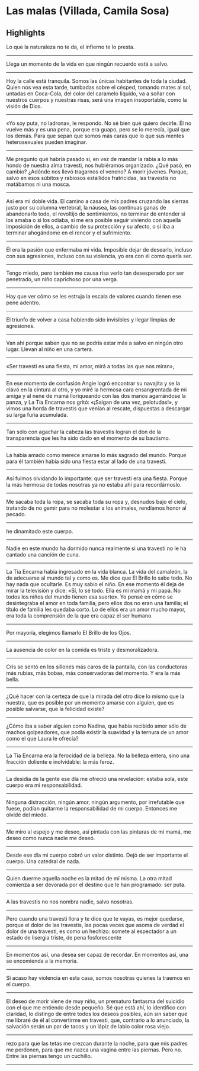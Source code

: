 # **Las malas (Villada, Camila Sosa)** 
## Highlights 

 Lo que la naturaleza no te da, el infierno te lo presta.


---


 Llega un momento de la vida en que ningún recuerdo está a salvo.


---


 Hoy la calle está tranquila. Somos las únicas habitantes de toda la ciudad. Quien nos vea esta tarde, tumbadas sobre el césped, tomando mates al sol, untadas en Coca-Cola, del color del caramelo líquido, va a soñar con nuestros cuerpos y nuestras risas, será una imagen insoportable, como la visión de Dios.


---


 «Yo soy puta, no ladrona», le respondo. No sé bien qué quiero decirle. Él no vuelve más y es una pena, porque era guapo, pero se lo merecía, igual que los demás. Para que sepan que somos más caras que lo que sus mentes heterosexuales pueden imaginar.


---


 Me pregunto qué habría pasado si, en vez de mandar la rabia a lo más hondo de nuestra alma travesti, nos hubiéramos organizado. ¿Qué pasó, en cambio? ¿Adónde nos llevó tragarnos el veneno? A morir jóvenes. Porque, salvo en esos súbitos y rabiosos estallidos fratricidas, las travestis no matábamos ni una mosca.


---


 Así era mi doble vida. El camino a casa de mis padres cruzando las sierras justo por su columna vertebral, la náusea, las continuas ganas de abandonarlo todo, el revoltijo de sentimientos, no terminar de entender si los amaba o si los odiaba, si me era posible seguir viviendo con aquella imposición de ellos, a cambio de su protección y su afecto, o si iba a terminar ahogándome en el rencor y el sufrimiento.


---


 Él era la pasión que enfermaba mi vida. Imposible dejar de desearlo, incluso con sus agresiones, incluso con su violencia, yo era con él como quería ser.


---


 Tengo miedo, pero también me causa risa verlo tan desesperado por ser penetrado, un niño caprichoso por una verga.


---


 Hay que ver cómo se les estruja la escala de valores cuando tienen ese pene adentro.


---


 El triunfo de volver a casa habiendo sido invisibles y llegar limpias de agresiones.


---


 Van ahí porque saben que no se podría estar más a salvo en ningún otro lugar. Llevan al niño en una cartera.


---


 «Ser travesti es una fiesta, mi amor, mirá a todas las que nos miran»,


---


 En ese momento de confusión Angie logró encontrar su navajita y se la clavó en la cintura al otro, y yo miré la hermosa cara ensangrentada de mi amiga y al nene de mamá lloriqueando con las dos manos agarrándose la panza, y La Tía Encarna nos gritó: «¡Salgan de una vez, pelotudas!», y vimos una horda de travestis que venían al rescate, dispuestas a descargar su larga furia acumulada.


---


 Tan sólo con agachar la cabeza las travestis logran el don de la transparencia que les ha sido dado en el momento de su bautismo.


---


 La había amado como merece amarse lo más sagrado del mundo. Porque para él también había sido una fiesta estar al lado de una travesti.


---


 Así fuimos olvidando lo importante: que ser travesti era una fiesta. Porque la más hermosa de todas nosotras ya no estaba ahí para recordárnoslo.


---


 Me sacaba toda la ropa, se sacaba toda su ropa y, desnudos bajo el cielo, tratando de no gemir para no molestar a los animales, rendíamos honor al pecado.


---


 he dinamitado este cuerpo.


---


 Nadie en este mundo ha dormido nunca realmente si una travesti no le ha cantado una canción de cuna.


---


 La Tía Encarna había ingresado en la vida blanca. La vida del camaleón, la de adecuarse al mundo tal y como es. Me dice que El Brillo lo sabe todo. No hay nada que ocultarle. Es muy sabio el niño. En ese momento él deja de mirar la televisión y dice: «Sí, lo sé todo. Ella es mi mamá y mi papá. No todos los niños del mundo tienen esa suerte». Yo pensé en cómo se desintegraba el amor en toda familia, pero ellos dos no eran una familia; el título de familia les quedaba corto. Lo de ellos era un amor mucho mayor, era toda la comprensión de la que era capaz el ser humano.


---


 Por mayoría, elegimos llamarlo El Brillo de los Ojos.


---


 La ausencia de color en la comida es triste y desmoralizadora.


---


 Cris se sentó en los sillones más caros de la pantalla, con las conductoras más rubias, más bobas, más conservadoras del momento. Y era la más bella.


---


 ¿Qué hacer con la certeza de que la mirada del otro dice lo mismo que la nuestra, que es posible por un momento amarse con alguien, que es posible salvarse, que la felicidad existe?


---


 ¿Cómo iba a saber alguien como Nadina, que había recibido amor sólo de machos golpeadores, que podía existir la suavidad y la ternura de un amor como el que Laura le ofrecía?


---


 La Tía Encarna era la ferocidad de la belleza. No la belleza entera, sino una fracción doliente e inolvidable: la más feroz.


---


 La desidia de la gente ese día me ofreció una revelación: estaba sola, este cuerpo era mi responsabilidad.


---


 Ninguna distracción, ningún amor, ningún argumento, por irrefutable que fuese, podían quitarme la responsabilidad de mi cuerpo. Entonces me olvidé del miedo.


---


 Me miro al espejo y me deseo, así pintada con las pinturas de mi mamá, me deseo como nunca nadie me deseó.


---


 Desde ese día mi cuerpo cobró un valor distinto. Dejó de ser importante el cuerpo. Una catedral de nada.


---


 Quien duerme aquella noche es la mitad de mí misma. La otra mitad comienza a ser devorada por el destino que le han programado: ser puta.


---


 A las travestis no nos nombra nadie, salvo nosotras.


---


 Pero cuando una travesti llora y te dice que te vayas, es mejor quedarse, porque el dolor de las travestis, las pocas veces que asoma de verdad el dolor de una travesti, es como un hechizo: somete al espectador a un estado de lisergia triste, de pena fosforescente


---


 En momentos así, una desea ser capaz de recordar. En momentos así, una se encomienda a la memoria.


---


 Si acaso hay violencia en esta casa, somos nosotras quienes la traemos en el cuerpo.


---


 El deseo de morir viene de muy niño, un prematuro fantasma del suicidio con el que me entiendo desde pequeño. Sé que está ahí, lo identifico con claridad, lo distingo de entre todos los deseos posibles, aún sin saber que me libraré de él al convertirme en travesti, que, contrario a lo anunciado, la salvación serán un par de tacos y un lápiz de labio color rosa viejo.


---


 rezo para que las tetas me crezcan durante la noche, para que mis padres me perdonen, para que me nazca una vagina entre las piernas. Pero no. Entre las piernas tengo un cuchillo.


---


